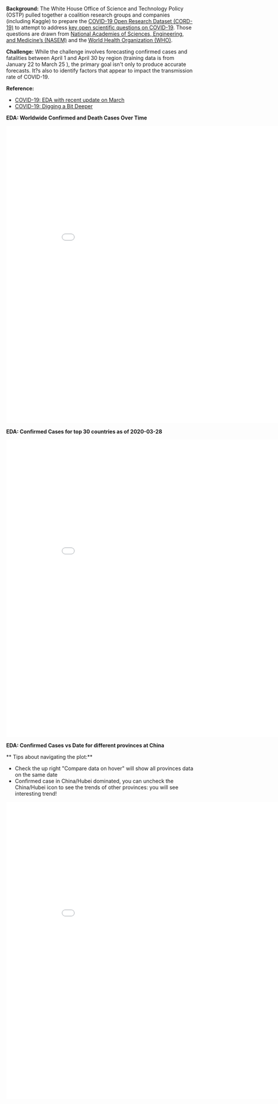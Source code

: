 **Background:** 
The White House Office of Science and Technology Policy (OSTP) pulled together a coalition research groups and companies (including Kaggle) to prepare the [COVID-19 Open Research Dataset (CORD-19)](https://www.kaggle.com/allen-institute-for-ai/CORD-19-research-challenge) to attempt to address [key open scientific questions on COVID-19](https://www.kaggle.com/allen-institute-for-ai/CORD-19-research-challenge/tasks). Those questions are drawn from [National Academies of Sciences, Engineering, and Medicine’s (NASEM)](https://www.nationalacademies.org/event/03-11-2020/standing-committee-on-emerging-infectious-diseases-and-21st-century-health-threats-virtual-meeting-1) and the [World Health Organization (WHO)](https://www.who.int/blueprint/priority-diseases/key-action/Global_Research_Forum_FINAL_VERSION_for_web_14_feb_2020.pdf?ua=1).

**Challenge:**
While the challenge involves forecasting confirmed cases and fatalities between April 1 and April 30 by region (training data is from January 22 to March 25 ), the primary goal isn't only to produce accurate forecasts. It?s also to identify factors that appear to impact the transmission rate of COVID-19.

**Reference:**

* [COVID-19: EDA with recent update on March](https://www.kaggle.com/corochann/covid-19-eda-with-recent-update-on-march/notebook)
* [COVID-19: Digging a Bit Deeper](https://www.kaggle.com/abhinand05/covid-19-digging-a-bit-deeper)




**EDA: Worldwide Confirmed and Death Cases Over Time**
<iframe width="900" height="800" src="COVID-19/Worldwide Confirmed and Death Cases Over Time.html" frameborder="0"></iframe>


**EDA: Confirmed Cases for top 30 countries as of 2020-03-28**
<iframe width="900" height="800" src="COVID-19/Confirmed Cases for top 30 countries as of 2020-03-28.html" frameborder="0"></iframe>


**EDA: Confirmed Cases vs Date for different provinces at China**

** Tips about navigating the plot:**
* Check the up right "Compare data on hover" will show all provinces data on the same date
* Confirmed case in China/Hubei dominated, you can uncheck the China/Hubei icon to see the trends of other provinces: you will see interesting trend!

<iframe width="900" height="800" src="COVID-19/Confirmed Cases vs Date for different provinces at China.html" frameborder="0"></iframe>
